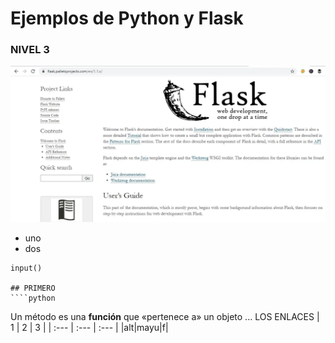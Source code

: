 # Ejemplos de Python y Flask
### NIVEL 3

![Imágen de flack](.static/../static/flask.png)
- uno
- dos
````
input()

## PRIMERO
````python
````
Un método es una **función** que «pertenece a» un objeto ...
LOS ENLACES
| 1    | 2    | 3    |
| :--- | :--- | :--- |
|alt|mayu|f|